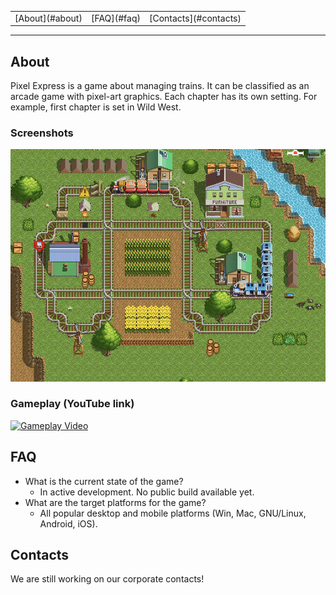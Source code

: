<table align="center">
  <tr><td>[About](#about)</td><td>[FAQ](#faq)</td><td>[Contacts](#contacts)</td></tr>
</table>

---

## About

Pixel Express is a game about managing trains. It can be classified as an arcade game with pixel-art graphics. Each chapter has its own setting. For example, first chapter is set in Wild West.

### Screenshots
![Screenshot 1](img/screenshot1.png)

### Gameplay (YouTube link)
[![Gameplay Video](https://img.youtube.com/vi/7mKPXDb05d8/0.jpg)](https://www.youtube.com/watch?v=7mKPXDb05d8)

## FAQ

- What is the current state of the game?
  - In active development. No public build available yet.
- What are the target platforms for the game?
  - All popular desktop and mobile platforms (Win, Mac, GNU/Linux, Android, iOS).

## Contacts

We are still working on our corporate contacts!
